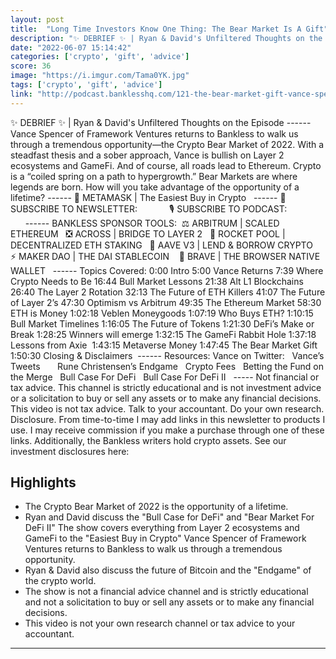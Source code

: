 ```yaml
---
layout: post
title:  "Long Time Investors Know One Thing: The Bear Market Is A Gift"
description: "✨ DEBRIEF ✨ | Ryan & David's Unfiltered Thoughts on the Episode  ------ Vance Spencer of Framework Ventures returns to Bankless to walk us through a tremendous opportunity—the Crypto Bear Market of 2022. With a steadfast thesis and a sober approach, Vance is bullish on Layer 2 ecosystems and GameFi. And of course, all roads lead to Ethereum. Crypto is a “coiled spring on a path to hypergrowth.” Bear Markets are where legends are born. How will you take advantage of the opportunity of a lifetime? ------ 📣 METAMASK | The Easiest Buy in Crypto   ------ 🚀 SUBSCRIBE TO NEWSLETTER:             🎙️ SUBSCRIBE TO PODCAST:                     ------ BANKLESS SPONSOR TOOLS:  ⚖️ ARBITRUM | SCALED ETHEREUM   ❎ ACROSS | BRIDGE TO LAYER 2   🏦 ROCKET POOL | DECENTRALIZED ETH STAKING   👻 AAVE V3 | LEND & BORROW CRYPTO   ⚡️ MAKER DAO | THE DAI STABLECOIN    🦁 BRAVE | THE BROWSER NATIVE WALLET   ------ Topics Covered: 0:00 Intro 5:00 Vance Returns 7:39 Where Crypto Needs to Be 16:44 Bull Market Lessons 21:38 Alt L1 Blockchains 26:40 The Layer 2 Rotation 32:13 The Future of ETH Killers 41:07 The Future of Layer 2’s 47:30 Optimism vs Arbitrum 49:35 The Ethereum Market 58:30 ETH is Money 1:02:18 Veblen Moneygoods 1:07:19 Who Buys ETH? 1:10:15 Bull Market Timelines 1:16:05 The Future of Tokens 1:21:30 DeFi’s Make or Break 1:28:25 Winners will emerge 1:32:15 The GameFi Rabbit Hole 1:37:18 Lessons from Axie  1:43:15 Metaverse Money 1:47:45 The Bear Market Gift 1:50:30 Closing & Disclaimers  ------ Resources: Vance on Twitter:   Vance’s Tweets         Rune Christensen’s Endgame    Crypto Fees   Betting the Fund on the Merge    Bull Case For DeFi    Bull Case For DeFi II   ----- Not financial or tax advice. This channel is strictly educational and is not investment advice or a solicitation to buy or sell any assets or to make any financial decisions. This video is not tax advice. Talk to your accountant. Do your own research. Disclosure. From time-to-time I may add links in this newsletter to products I use. I may receive commission if you make a purchase through one of these links. Additionally, the Bankless writers hold crypto assets. See our investment disclosures here:"
date: "2022-06-07 15:14:42"
categories: ['crypto', 'gift', 'advice']
score: 36
image: "https://i.imgur.com/Tama0YK.jpg"
tags: ['crypto', 'gift', 'advice']
link: "http://podcast.banklesshq.com/121-the-bear-market-gift-vance-spencer"
---
```


✨ DEBRIEF ✨ | Ryan & David's Unfiltered Thoughts on the Episode  ------ Vance Spencer of Framework Ventures returns to Bankless to walk us through a tremendous opportunity—the Crypto Bear Market of 2022. With a steadfast thesis and a sober approach, Vance is bullish on Layer 2 ecosystems and GameFi. And of course, all roads lead to Ethereum. Crypto is a “coiled spring on a path to hypergrowth.” Bear Markets are where legends are born. How will you take advantage of the opportunity of a lifetime? ------ 📣 METAMASK | The Easiest Buy in Crypto   ------ 🚀 SUBSCRIBE TO NEWSLETTER:             🎙️ SUBSCRIBE TO PODCAST:                     ------ BANKLESS SPONSOR TOOLS:  ⚖️ ARBITRUM | SCALED ETHEREUM   ❎ ACROSS | BRIDGE TO LAYER 2   🏦 ROCKET POOL | DECENTRALIZED ETH STAKING   👻 AAVE V3 | LEND & BORROW CRYPTO   ⚡️ MAKER DAO | THE DAI STABLECOIN    🦁 BRAVE | THE BROWSER NATIVE WALLET   ------ Topics Covered: 0:00 Intro 5:00 Vance Returns 7:39 Where Crypto Needs to Be 16:44 Bull Market Lessons 21:38 Alt L1 Blockchains 26:40 The Layer 2 Rotation 32:13 The Future of ETH Killers 41:07 The Future of Layer 2’s 47:30 Optimism vs Arbitrum 49:35 The Ethereum Market 58:30 ETH is Money 1:02:18 Veblen Moneygoods 1:07:19 Who Buys ETH? 1:10:15 Bull Market Timelines 1:16:05 The Future of Tokens 1:21:30 DeFi’s Make or Break 1:28:25 Winners will emerge 1:32:15 The GameFi Rabbit Hole 1:37:18 Lessons from Axie  1:43:15 Metaverse Money 1:47:45 The Bear Market Gift 1:50:30 Closing & Disclaimers  ------ Resources: Vance on Twitter:   Vance’s Tweets         Rune Christensen’s Endgame    Crypto Fees   Betting the Fund on the Merge    Bull Case For DeFi    Bull Case For DeFi II   ----- Not financial or tax advice. This channel is strictly educational and is not investment advice or a solicitation to buy or sell any assets or to make any financial decisions. This video is not tax advice. Talk to your accountant. Do your own research. Disclosure. From time-to-time I may add links in this newsletter to products I use. I may receive commission if you make a purchase through one of these links. Additionally, the Bankless writers hold crypto assets. See our investment disclosures here:

## Highlights

- The Crypto Bear Market of 2022 is the opportunity of a lifetime.
- Ryan and David discuss the "Bull Case for DeFi" and "Bear Market For DeFi II" The show covers everything from Layer 2 ecosystems and GameFi to the "Easiest Buy in Crypto" Vance Spencer of Framework Ventures returns to Bankless to walk us through a tremendous opportunity.
- Ryan & David also discuss the future of Bitcoin and the "Endgame" of the crypto world.
- The show is not a financial advice channel and is strictly educational and not a solicitation to buy or sell any assets or to make any financial decisions.
- This video is not your own research channel or tax advice to your accountant.

---

